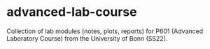 # advanced-lab-course

Collection of lab modules (notes, plots, reports) for P601 (Advanced Laboratory Course) from the University of Bonn (SS22).
